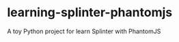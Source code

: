 learning-splinter-phantomjs
===========================

A toy Python project for learn Splinter with PhantomJS
